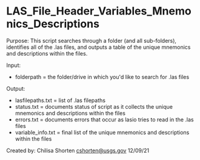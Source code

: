# LAS_File_Header_Variables_Mnemonics_Descriptions

Purpose:
This script searches through a folder (and all sub-folders), identifies all of the .las files, and outputs a table of
the unique mnemonics and descriptions within the files.

Input:
* folderpath = the folder/drive in which you'd like to search for .las files

Output:
* lasfilepaths.txt = list of .las filepaths
* status.txt = documents status of script as it collects the unique mnemonics and descriptions within the files
* errors.txt = documents errors that occur as lasio tries to read in the .las files
* variable_info.txt = final list of the unique mnemonics and descriptions within the files

Created by:
Chilisa Shorten
cshorten@usgs.gov
12/09/21
